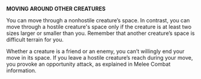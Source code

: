 __**MOVING AROUND OTHER CREATURES**__

You can move through a nonhostile creature’s space. In contrast, you can move through a hostile creature's space only if the creature is at least two sizes larger or smaller than you. Remember that another creature’s space is difficult terrain for you.

Whether a creature is a friend or an enemy, you can’t willingly end your move in its space.
If you leave a hostile creature’s reach during your move, you provoke an opportunity attack, as explained in Melee Combat information.